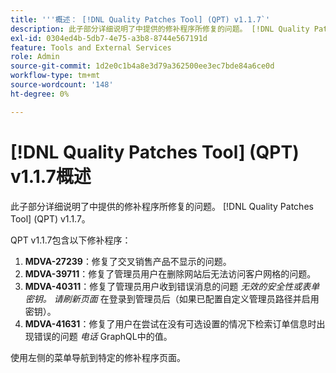 ```yaml
---
title: '''概述： [!DNL Quality Patches Tool] (QPT) v1.1.7`'
description: 此子部分详细说明了中提供的修补程序所修复的问题。 [!DNL Quality Patches Tool] (QPT) v1.1.7。
exl-id: 0304ed4b-5db7-4e75-a3b8-8744e567191d
feature: Tools and External Services
role: Admin
source-git-commit: 1d2e0c1b4a8e3d79a362500ee3ec7bde84a6ce0d
workflow-type: tm+mt
source-wordcount: '148'
ht-degree: 0%

---
```


# [!DNL Quality Patches Tool] (QPT) v1.1.7概述

此子部分详细说明了中提供的修补程序所修复的问题。 [!DNL Quality Patches Tool] (QPT) v1.1.7。

QPT v1.1.7包含以下修补程序：

1. **MDVA-27239**：修复了交叉销售产品不显示的问题。
1. **MDVA-39711**：修复了管理员用户在删除网站后无法访问客户网格的问题。
1. **MDVA-40311**：修复了管理员用户收到错误消息的问题 *无效的安全性或表单密钥。 请刷新页面* 在登录到管理员后（如果已配置自定义管理员路径并启用密钥）。
1. **MDVA-41631**：修复了用户在尝试在没有可选设置的情况下检索订单信息时出现错误的问题 *电话* GraphQL中的值。


使用左侧的菜单导航到特定的修补程序页面。
